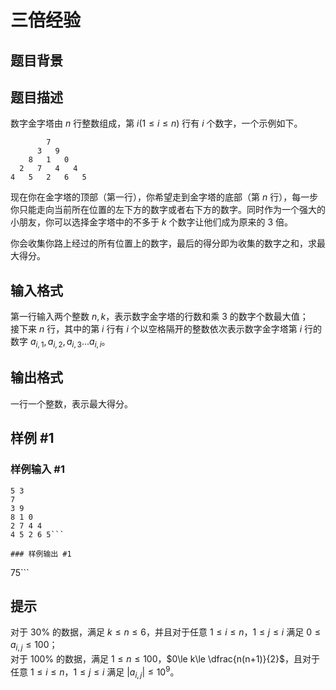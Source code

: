 # 三倍经验

## 题目背景



## 题目描述

数字金字塔由 $n$ 行整数组成，第 $i(1\le i\le n)$ 行有 $i$ 个数字，一个示例如下。  
```text
        7
      3   9
    8   1   0
  2   7   4   4 
4   5   2   6   5
```  
现在你在金字塔的顶部（第一行），你希望走到金字塔的底部（第 $n$ 行），每一步你只能走向当前所在位置的左下方的数字或者右下方的数字。同时作为一个强大的小朋友，你可以选择金字塔中的不多于 $k$ 个数字让他们成为原来的 $3$ 倍。  

你会收集你路上经过的所有位置上的数字，最后的得分即为收集的数字之和，求最大得分。

## 输入格式

第一行输入两个整数 $n,k$，表示数字金字塔的行数和乘 $3$ 的数字个数最大值；  
接下来 $n$ 行，其中的第 $i$ 行有 $i$ 个以空格隔开的整数依次表示数字金字塔第 $i$ 行的数字 $a_{i,1},a_{i,2},a_{i,3}...a_{i,i}$。

## 输出格式

一行一个整数，表示最大得分。

## 样例 #1

### 样例输入 #1
```
5 3
7
3 9
8 1 0
2 7 4 4
4 5 2 6 5```

### 样例输出 #1

```
75```

## 提示

对于 $30\%$ 的数据，满足 $k\le n\le 6$，并且对于任意 $1\le i\le n$，$1\le j\le i$ 满足 $0\le a_{i,j}\le 100$；  
对于 $100\%$ 的数据，满足 $1\le n\le100$，$0\le k\le \dfrac{n(n+1)}{2}$，且对于任意 $1\le i\le n$，$1\le j\le i$ 满足 $|a_{i,j}|\le 10^9$。
